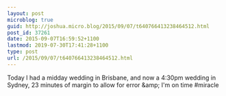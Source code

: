 ```yaml
---
layout: post
microblog: true
guid: http://joshua.micro.blog/2015/09/07/t640766413238464512.html
post_id: 37261
date: 2015-09-07T16:59:52+1100
lastmod: 2019-07-30T17:41:28+1100
type: post
url: /2015/09/07/t640766413238464512.html
---
```

Today I had a midday wedding in Brisbane, and now a 4:30pm wedding in Sydney, 23 minutes of margin to allow for error &amp;amp; I'm on time #miracle
